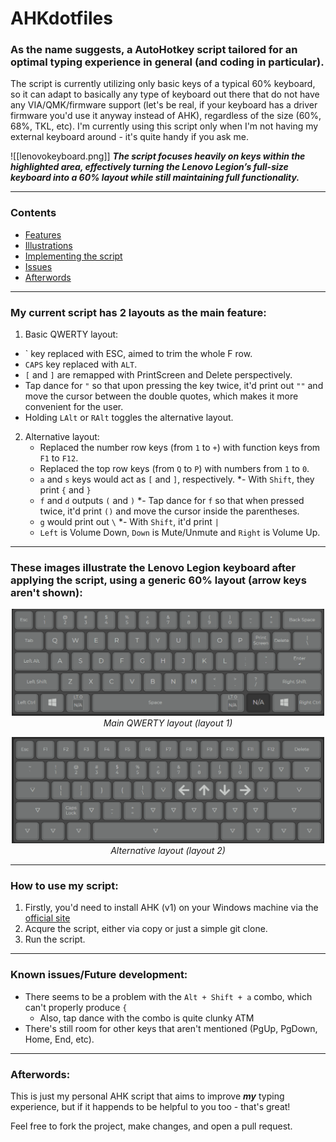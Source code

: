 # AHKdotfiles
### As the name suggests, a AutoHotkey script tailored for an optimal typing experience in general (and coding in particular).

The script is currently utilizing only basic keys of a typical 60% keyboard, so it can adapt to basically any type of keyboard out there that do not have any VIA/QMK/firmware support (let's be real, if your keyboard has a driver firmware you'd use it anyway instead of AHK), regardless of the size (60%, 68%, TKL, etc). I'm currently using this script only when I'm not having my external keyboard around - it's quite handy if you ask me. 

![[lenovokeyboard.png]]
***The script focuses heavily on keys within the highlighted area, effectively turning the Lenovo Legion’s full-size keyboard into a 60% layout while still maintaining full functionality.***

---
### Contents
- [Features](#my-current-script-has-2-layouts-as-the-main-feature)
- [Illustrations](#these-images-illustrate-the-lenovo-legion-keyboard-after-applying-the-script-using-a-generic-60-layout-arrow-keys-arent-shown)
- [Implementing the script](#how-to-use-my-script)
- [Issues](#known-issuesfuture-development)
- [Afterwords](#afterwords)
___ 
### My current script has 2 layouts as the main feature:

1. Basic QWERTY layout:
  - \` key replaced with ESC, aimed to trim the whole F row. 
  - `CAPS` key replaced with `ALT`.
  - `[` and `]` are remapped with PrintScreen and Delete perspectively. 
  - Tap dance for `"` so that upon pressing the key twice, it'd print out `""` and move the cursor between the double quotes, which makes it more convenient for the user. 
  - Holding `LAlt` or `RAlt` toggles the alternative layout.
 
2. Alternative layout:
	- Replaced the number row keys (from `1` to `+`) with function keys from `F1` to `F12`.
	- Replaced the top row keys (from `Q` to `P`) with numbers from `1` to `0`.
	- `a` and `s` keys would act as `[` and `]`, respectively.
	    *- With `Shift`, they print `{` and `}` 
	- `f` and `d` outputs `(` and `)`
		*- Tap dance for `f` so that when pressed twice, it'd print `()` and move the cursor  inside the parentheses.
	- `g` would print out `\`
		*- With `Shift`, it'd print `|`
	- `Left` is Volume Down, `Down` is Mute/Unmute and `Right` is Volume Up.
---
### These images illustrate the Lenovo Legion keyboard after applying the script, using a generic 60% layout (arrow keys aren't shown):

<p align="center">
  <img src="demoQWERTYlayout.png" alt="Main QWERTY layout" width="500">
  <br>
  <em>Main QWERTY layout (layout 1)</em>
</p>

<p align="center">
  <img src="demoALTlayout.png" alt="Alternative layout" width="500">
  <br>
  <em>Alternative layout (layout 2)</em>
</p>

---
### How to use my script: 

1. Firstly, you'd need to install AHK (v1) on your Windows machine via the [official site](https://www.autohotkey.com/)
2. Acqure the script, either via copy or just a simple git clone.
3. Run the script. 
---
### Known issues/Future development:
- There seems to be a problem with the `Alt + Shift + a` combo, which can't properly produce `{`
	- Also, tap dance with the combo is quite clunky ATM
- There's still room for other keys that aren't mentioned (PgUp, PgDown, Home, End, etc).
---
### Afterwords:
This is just my personal AHK script that aims to improve ***my*** typing experience, but if it happends to be helpful to you too - that's great!

Feel free to fork the project, make changes, and open a pull request.
